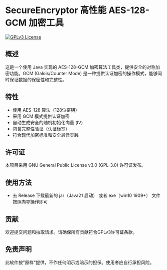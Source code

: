 # SecureEncryptor 高性能 AES-128-GCM 加密工具
[![GPLv3 License](https://img.shields.io/badge/License-GPLv3-blue.svg)](https://www.gnu.org/licenses/gpl-3.0)

## 概述
这是一个使用 Java 实现的 AES-128-GCM 加密算法工具类，提供安全的对称加密功能。GCM (Galois/Counter Mode) 是一种提供认证加密的操作模式，能够同时保证数据的保密性和完整性。

## 特性
- 使用 AES-128 算法（128位密钥）
- 采用 GCM 模式提供认证加密
- 自动生成安全的随机初始化向量 (IV)
- 包含完整性验证（认证标签）
- 符合现代加密标准和安全最佳实践

## 许可证
本项目采用 GNU General Public License v3.0 (GPL-3.0) 许可证发布。

## 使用方法
- 去 Release 下载最新的 jar（Java21 启动） 或者 exe（win10 1909+） 文件按照向导操作即可

## 贡献
欢迎提交问题和拉取请求。请确保所有贡献符合GPLv3许可证条款。
## 免责声明
此软件按"原样"提供，不作任何明示或暗示的担保。使用者应自行承担风险。